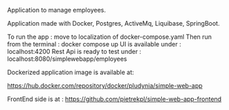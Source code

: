

Application to manage employees.

Application made with Docker, Postgres, ActiveMq, Liquibase, SpringBoot.

To run the app : move to localization of docker-compose.yaml
                 Then run from the terminal : docker compose up
                 UI is available under : localhost:4200
                 Rest Api is ready to test under : localhost:8080/simplewebapp/employees

Dockerized application image is available at:

https://hub.docker.com/repository/docker/pludynia/simple-web-app

FrontEnd side is at : https://github.com/pietrekpl/simple-web-app-frontend


        
  

